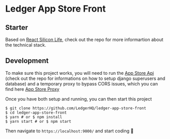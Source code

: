 # Ledger App Store Front

## Starter

Based on [React Silicon Life](https://github.com/valpinkman/react-silicon-life), check out the repo for more informartion about the technical stack.
  
## Development

To make sure this project works, you will need to run the [App Store Api](git@github.com:LedgerHQ/ledger-app-store-api.git) (check out the repo for informations on how to setup django superusers and database) and a temporary proxy to bypass CORS issues, which you can find here [App Store Proxy](git@github.com:valpinkman/ledger-app-store-proxy.git)

Once you have both setup and running, you can then start this project

```shell
$ git clone https://github.com/LedgerHQ/ledger-app-store-front
$ cd ledger-app-store-front
$ yarn # or $ npm install
$ yarn start # or $ npm start
```

Then navigate to `https://localhost:9000/` and start coding 🙂
